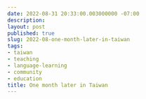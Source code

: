 ```yaml
---
date: 2022-08-31 20:33:00.003000000 -07:00
description:
layout: post
published: true
slug: 2022-08-one-month-later-in-taiwan
tags:
- taiwan
- teaching
- language-learning
- community
- education
title: One month later in Taiwan
---
```


